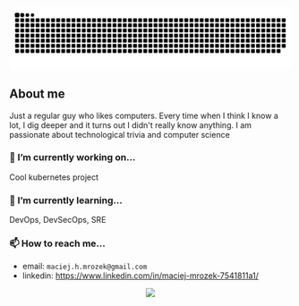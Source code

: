 <picture>
  <source media="(prefers-color-scheme: dark)" srcset="https://raw.githubusercontent.com/Mroxny/Mroxny/output/github-contribution-grid-snake-dark.svg">
  <source media="(prefers-color-scheme: light)" srcset="https://raw.githubusercontent.com/Mroxny/Mroxny/output/github-contribution-grid-snake.svg">
  <img alt="github contribution grid snake animation" src="https://raw.githubusercontent.com/Mroxny/Mroxny/output/github-contribution-grid-snake.svg">
</picture>

## About me
<p>Just a regular guy who likes computers. Every time when I think I know a lot, I dig deeper and it turns out I didn't really know anything. I am passionate about technological trivia and computer science<p>


### 🔭 I’m currently working on...
Cool kubernetes project 

### 🌱 I’m currently learning...
DevOps, DevSecOps, SRE

### 📫 How to reach me...
* email: `maciej.h.mrozek@gmail.com`
* linkedin: https://www.linkedin.com/in/maciej-mrozek-7541811a1/

<p align="center">
  <img alig src="https://github-profile-trophy.vercel.app/?username=Mroxny&theme=onedark&rank=-C" />
</p>

<!--## Hi there 👋
Here are some ideas to get you started:

- 🔭 I’m currently working on ...
- 🌱 I’m currently learning ...
- 👯 I’m looking to collaborate on ...
- 🤔 I’m looking for help with ...
- 💬 Ask me about ...
- 📫 How to reach me: ...
- 😄 Pronouns: ...
- ⚡ Fun fact: ...
-->
